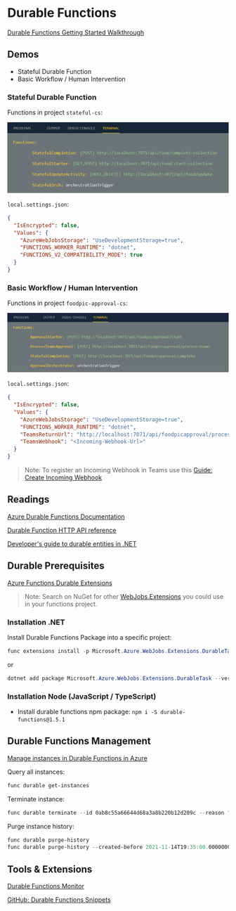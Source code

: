 # Durable Functions

[Durable Functions Getting Started Walkthrough](https://docs.microsoft.com/en-us/azure/azure-functions/durable/quickstart-js-vscode)

## Demos 

- Stateful Durable Function
- Basic Workflow / Human Intervention

### Stateful Durable Function

Functions in project `stateful-cs`:

![stateful-functs](_images/stateful-functs.png)

`local.settings.json`:

```json
{
  "IsEncrypted": false,
  "Values": {
    "AzureWebJobsStorage": "UseDevelopmentStorage=true",
    "FUNCTIONS_WORKER_RUNTIME": "dotnet",
    "FUNCTIONS_V2_COMPATIBILITY_MODE": true
  }
}

```
### Basic Workflow / Human Intervention

Functions in project `foodpic-approval-cs`:

![pic-approval](_images/pic-approval.png)

`local.settings.json`:

```json
{
  "IsEncrypted": false,
  "Values": {
    "AzureWebJobsStorage": "UseDevelopmentStorage=true",
    "FUNCTIONS_WORKER_RUNTIME": "dotnet",
    "TeamsReturnUrl": "http://localhost:7071/api/foodpicapproval/process-teams",
    "TeamsWebhook": "<Incoming-Webhook-Url>"          
  }
}
```

> Note: To register an Incoming Webhook in Teams use this [Guide: Create Incoming Webhook](https://docs.microsoft.com/en-us/microsoftteams/platform/webhooks-and-connectors/how-to/add-incoming-webhook)

## Readings

[Azure Durable Functions Documentation](https://docs.microsoft.com/en-us/azure/azure-functions/durable/)

[Durable Function HTTP API reference](https://docs.microsoft.com/en-us/azure/azure-functions/durable/durable-functions-http-api)

[Developer's guide to durable entities in .NET](https://docs.microsoft.com/en-us/azure/azure-functions/durable/durable-functions-dotnet-entities)

## Durable Prerequisites

[Azure Functions Durable Extensions](https://github.com/Azure/azure-functions-durable-extension)

> Note: Search on NuGet for other [WebJobs.Extensions](https://www.nuget.org/packages?q=Microsoft.Azure.WebJobs.Extensions) you could use in your functions project.

### Installation .NET

Install Durable Functions Package into a specific project:

```powershell
func extensions install -p Microsoft.Azure.WebJobs.Extensions.DurableTask -v 2.5.1
```

or

```powershell
dotnet add package Microsoft.Azure.WebJobs.Extensions.DurableTask --version 2.5.1
```

### Installation Node (JavaScript / TypeScript)

-   Install durable functions npm package: `npm i -S durable-functions@1.5.1`

## Durable Functions Management

[Manage instances in Durable Functions in Azure](https://docs.microsoft.com/en-us/azure/azure-functions/durable/durable-functions-instance-management?tabs=csharp)

Query all instances:

```powershell
func durable get-instances
```

Terminate instance:

```powershell
func durable terminate --id 0ab8c55a66644d68a3a8b220b12d209c --reason "Found a bug"
```

Purge instance history:

```powershell
func durable purge-history 
func durable purge-history --created-before 2021-11-14T19:35:00.0000000Z --runtime-status failed
```
## Tools & Extensions

[Durable Functions Monitor](https://marketplace.visualstudio.com/items?itemName=DurableFunctionsMonitor.durablefunctionsmonitor)

[GitHub: Durable Functions Snippets](https://github.com/marcduiker/durable-functions-snippets)